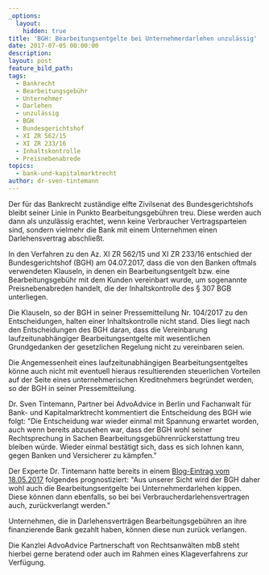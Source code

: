 ```yaml
---
_options:
  layout:
    hidden: true
title: 'BGH: Bearbeitungsentgelte bei Unternehmerdarlehen unzulässig'
date: 2017-07-05 00:00:00
description:
layout: post
feature_bild_path:
tags:
  - Bankrecht
  - Bearbeitungsgebühr
  - Unternehmer
  - Darlehen
  - unzulässig
  - BGH
  - Bundesgerichtshof
  - XI ZR 562/15
  - XI ZR 233/16
  - Inhaltskontrolle
  - Preisnebenabrede
topics:
  - bank-und-kapitalmarktrecht
author: dr-sven-tintemann
---
```



Der für das Bankrecht zuständige elfte Zivilsenat des Bundesgerichtshofs bleibt seiner Linie in Punkto Bearbeitungsgebühren treu. Diese werden auch dann als unzulässig erachtet, wenn keine Verbraucher Vertragsparteien sind, sondern vielmehr die Bank mit einem Unternehmen einen Darlehensvertrag abschließt.

In den Verfahren zu den Az. XI ZR 562/15 und XI ZR 233/16 entschied der Bundesgerichtshof (BGH) am 04.07.2017, dass die von den Banken oftmals verwendeten Klauseln, in denen ein Bearbeitungsentgelt bzw. eine Bearbeitungsgebühr mit dem Kunden vereinbart wurde, um sogenannte Preisnebenabreden handelt, die der Inhaltskontrolle des § 307 BGB unterliegen.

Die Klauseln, so der BGH in seiner Pressemitteilung Nr. 104/2017 zu den Entscheidungen, halten einer Inhaltskontrolle nicht stand. Dies liegt nach den Entscheidungen des BGH daran, dass die Vereinbarung laufzeitunabhängiger Bearbeitungsentgelte mit wesentlichen Grundgedanken der gesetzlichen Regelung nicht zu vereinbaren seien.

Die Angemessenheit eines laufzeitunabhängigen Bearbeitungsentgeltes könne auch nicht mit eventuell hieraus resultierenden steuerlichen Vorteilen auf der Seite eines unternehmerischen Kreditnehmers begründet werden, so der BGH in seiner Pressemitteilung.

Dr. Sven Tintemann, Partner bei AdvoAdvice in Berlin und Fachanwalt für Bank- und Kapitalmarktrecht kommentiert die Entscheidung des BGH wie folgt: "Die Entscheidung war wieder einmal mit Spannung erwartet worden, auch wenn bereits abzusehen war, dass der BGH wohl seiner Rechtsprechung in Sachen Bearbeitungsgebührenrückerstattung treu bleiben würde. Wieder einmal bestätigt sich, dass es sich lohnen kann, gegen Banken und Versicherer zu kämpfen."

Der Experte Dr. Tintemann hatte bereits in einem [Blog-Eintrag vom 18.05.2017](http://advoadvice.de/blog/h%C3%A4lt-die-klausel-zur-einmaligen-bearbeitungsgeb%C3%BChr-der-inhaltskontrolle-stand-wichtiger-verhandlungstag-des-bgh-f%C3%BCr-unternehmer/) folgendes prognostiziert: "Aus unserer Sicht wird der BGH daher wohl auch die Bearbeitungsentgelte bei Unternehmerdarlehen kippen. Diese können dann ebenfalls, so bei bei Verbraucherdarlehensvertragen auch, zurückverlangt werden."

Unternehmen, die in Darlehensverträgen Bearbeitungsgebühren an ihre finanzierende Bank gezahlt haben, können diese nun zurück verlangen.

Die Kanzlei AdvoAdvice Partnerschaft von Rechtsanwälten mbB steht hierbei gerne beratend oder auch im Rahmen eines Klageverfahrens zur Verfügung.